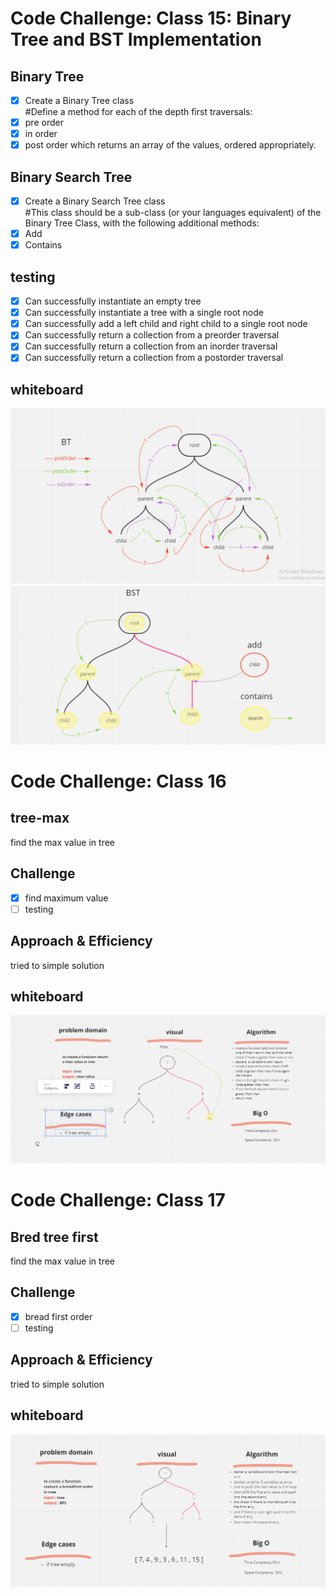 # Code Challenge: Class 15: Binary Tree and BST Implementation

## Binary Tree

- [x] Create a Binary Tree class  
       #Define a method for each of the depth first traversals:
- [x] pre order
- [x] in order
- [x] post order which returns an array of the values, ordered appropriately.

## Binary Search Tree

- [x] Create a Binary Search Tree class  
       #This class should be a sub-class (or your languages equivalent) of the Binary Tree Class, with the following additional methods:
- [x] Add
- [x] Contains

## testing

- [x] Can successfully instantiate an empty tree
- [x] Can successfully instantiate a tree with a single root node
- [x] Can successfully add a left child and right child to a single root node
- [x] Can successfully return a collection from a preorder traversal
- [x] Can successfully return a collection from an inorder traversal
- [x] Can successfully return a collection from a postorder traversal

## whiteboard

![bt](img/bt.PNG)
![bst](img/bst.PNG)

# Code Challenge: Class 16

## tree-max

find the max value in tree

## Challenge

- [x] find maximum value
- [ ] testing

## Approach & Efficiency

tried to simple solution

## whiteboard

![max](img/maxx.PNG)

# Code Challenge: Class 17

## Bred tree first

find the max value in tree

## Challenge

- [x] bread first order
- [ ] testing

## Approach & Efficiency

tried to simple solution

## whiteboard

![max](img/challenge17.PNG)
